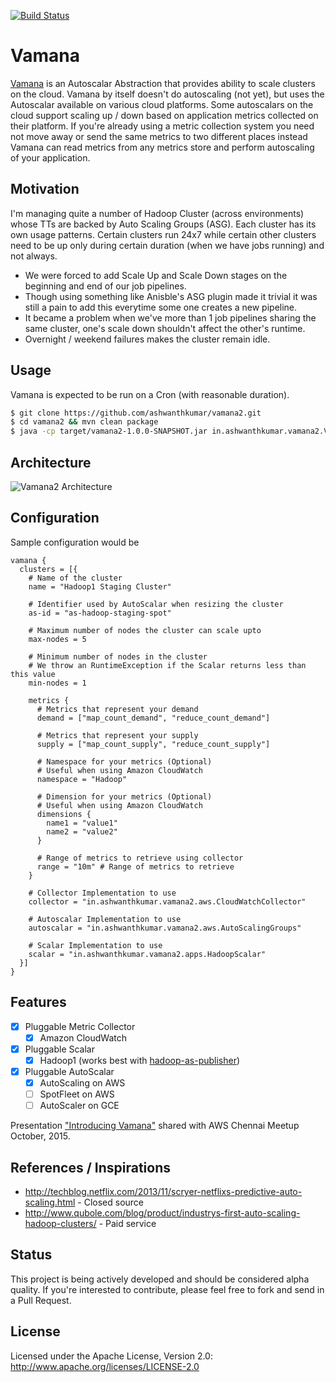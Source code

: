 [![Build Status](https://snap-ci.com/ashwanthkumar/vamana2/branch/master/build_image)](https://snap-ci.com/ashwanthkumar/vamana2/branch/master)

# Vamana
[Vamana](https://en.wikipedia.org/wiki/Vamana) is an Autoscalar Abstraction that provides ability to scale clusters on the cloud. Vamana by itself doesn't do autoscaling (not yet), but uses the Autoscalar available on various cloud platforms.  Some autoscalars on the cloud support scaling up / down based on application metrics collected on their platform. If you're already using a metric collection system you need not move away or send the same metrics to two different places instead Vamana can read metrics from any metrics store and perform autoscaling of your application. 

## Motivation
I'm managing quite a number of Hadoop Cluster (across environments) whose TTs are backed by Auto Scaling Groups (ASG). 
Each cluster has its own usage patterns. Certain clusters run 24x7 while certain other clusters need to be up only during certain duration (when we have jobs running) and not always.
- We were forced to add Scale Up and Scale Down stages on the beginning and end of our job pipelines.
- Though using something like Anisble's ASG plugin made it trivial it was still a pain to add this everytime some one creates a new pipeline.
- It became a problem when we've more than 1 job pipelines sharing the same cluster, one's scale down shouldn't affect the other's runtime.
- Overnight / weekend failures makes the cluster remain idle.

## Usage
Vamana is expected to be run on a Cron (with reasonable duration).
```bash
$ git clone https://github.com/ashwanthkumar/vamana2.git
$ cd vamana2 && mvn clean package
$ java -cp target/vamana2-1.0.0-SNAPSHOT.jar in.ashwanthkumar.vamana2.Vamana path/to/clusters.conf
```

## Architecture
![Vamana2 Architecture](https://raw.githubusercontent.com/ashwanthkumar/vamana2/master/docs/vaman-architecture.png)

## Configuration
Sample configuration would be
```
vamana {
  clusters = [{
    # Name of the cluster
    name = "Hadoop1 Staging Cluster"

    # Identifier used by AutoScalar when resizing the cluster
    as-id = "as-hadoop-staging-spot"

    # Maximum number of nodes the cluster can scale upto
    max-nodes = 5

    # Minimum number of nodes in the cluster
    # We throw an RuntimeException if the Scalar returns less than this value
    min-nodes = 1

    metrics {
      # Metrics that represent your demand
      demand = ["map_count_demand", "reduce_count_demand"]

      # Metrics that represent your supply
      supply = ["map_count_supply", "reduce_count_supply"]

      # Namespace for your metrics (Optional)
      # Useful when using Amazon CloudWatch
      namespace = "Hadoop"

      # Dimension for your metrics (Optional)
      # Useful when using Amazon CloudWatch
      dimensions {
        name1 = "value1"
        name2 = "value2"
      }

      # Range of metrics to retrieve using collector
      range = "10m" # Range of metrics to retrieve
    }

    # Collector Implementation to use
    collector = "in.ashwanthkumar.vamana2.aws.CloudWatchCollector"

    # Autoscalar Implementation to use
    autoscalar = "in.ashwanthkumar.vamana2.aws.AutoScalingGroups"

    # Scalar Implementation to use
    scalar = "in.ashwanthkumar.vamana2.apps.HadoopScalar"
  }]
}
```

## Features
- [x] Pluggable Metric Collector
  - [x] Amazon CloudWatch
- [x] Pluggable Scalar
  - [x] Hadoop1 (works best with [hadoop-as-publisher](https://github.com/ashwanthkumar/hadoop-as-publisher))
- [x] Pluggable AutoScalar
  - [x] AutoScaling on AWS
  - [ ] SpotFleet on AWS
  - [ ] AutoScaler on GCE

Presentation ["Introducing Vamana"](http://j.mp/to-vamana) shared with AWS Chennai Meetup October, 2015.

## References / Inspirations
- http://techblog.netflix.com/2013/11/scryer-netflixs-predictive-auto-scaling.html - Closed source
- http://www.qubole.com/blog/product/industrys-first-auto-scaling-hadoop-clusters/ - Paid service

## Status
This project is being actively developed and should be considered alpha quality. If you're interested to contribute, please feel free to fork and send in a Pull Request.

## License
Licensed under the Apache License, Version 2.0: http://www.apache.org/licenses/LICENSE-2.0
